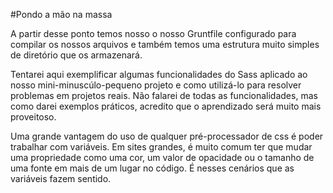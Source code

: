 #Pondo a mão na massa

A partir desse ponto temos nosso o nosso Gruntfile configurado para compilar os nossos arquivos e também temos uma estrutura muito simples de diretório que os armazenará. 

Tentarei aqui exemplificar algumas funcionalidades do Sass aplicado ao nosso mini-minuscúlo-pequeno projeto e como utilizá-lo para resolver problemas em projetos reais. Não falarei de todas as funcionalidades, mas como darei exemplos práticos, acredito que o aprendizado será muito mais proveitoso.

Uma grande vantagem do uso de qualquer pré-processador de css é poder trabalhar com variáveis. Em sites grandes, é muito comum ter que mudar uma propriedade como uma cor, um valor de opacidade ou o tamanho de uma fonte em mais de um lugar no código. É nesses cenários que as variáveis fazem sentido.